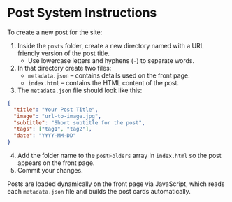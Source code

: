 # Post System Instructions

To create a new post for the site:

1. Inside the `posts` folder, create a new directory named with a URL friendly version of the post title.
   - Use lowercase letters and hyphens (`-`) to separate words.
2. In that directory create two files:
   - `metadata.json` – contains details used on the front page.
   - `index.html` – contains the HTML content of the post.
3. The `metadata.json` file should look like this:

```json
{
  "title": "Your Post Title",
  "image": "url-to-image.jpg",
  "subtitle": "Short subtitle for the post",
  "tags": ["tag1", "tag2"],
  "date": "YYYY-MM-DD"
}
```

4. Add the folder name to the `postFolders` array in `index.html` so the post appears on the front page.
5. Commit your changes.

Posts are loaded dynamically on the front page via JavaScript, which reads each `metadata.json` file and builds the post cards automatically.
